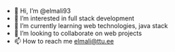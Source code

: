 - 👋 Hi, I’m @elmali93
- 👀 I’m interested in full stack development 
- 🌱 I’m currently learning web technologies, java stack
- 💞️ I’m looking to collaborate on web projects
- 📫 How to reach me elmali@ttu.ee

<!---
elmali93/elmali93 is a ✨ special ✨ repository because its `README.md` (this file) appears on your GitHub profile.
You can click the Preview link to take a look at your changes.
--->
